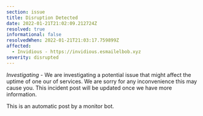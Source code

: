 ```yaml
---
section: issue
title: Disruption Detected
date: 2022-01-21T21:02:09.212724Z
resolved: true
informational: false
resolvedWhen: 2022-01-21T21:03:17.759899Z
affected:
  - Invidious - https://invidious.esmailelbob.xyz
severity: disrupted
---
```

*Investigating* - We are investigating a potential issue that might affect the uptime of one our of services. We are sorry for any inconvenience this may cause you. This incident post will be updated once we have more information.

This is an automatic post by a monitor bot.
        